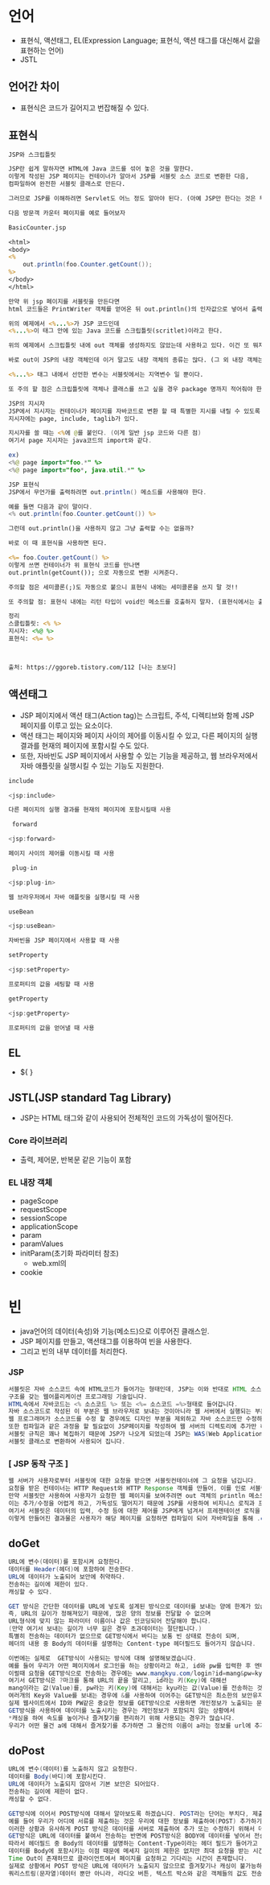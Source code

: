 # 언어
* 표현식, 액션태그, EL(Expression Language; 표현식, 액션 태그를 대신해서 값을 표현하는 언어)  
* JSTL

## 언어간 차이
* 표현식은 코드가 길어지고 번잡해질 수 있다.

## 표현식
```jsp
JSP와 스크립틀릿

JSP란 쉽게 말하자면 HTML에 Java 코드를 섞어 놓은 것을 말한다.
이렇게 작성된 JSP 페이지는 컨테이너가 알아서 JSP를 서블릿 소스 코드로 변환한 다음,
컴파일하여 완전한 서블릿 클래스로 만든다.

그러므로 JSP를 이해하려면 Servlet도 어느 정도 알아야 된다. (아예 JSP만 한다는 것은 무리가 있다.)

다음 방문객 카운터 페이지를 예로 들어보자

BasicCounter.jsp

<html>
<body>
<%
    out.println(foo.Counter.getCount());
%>
</body>
</html>

만약 위 jsp 페이지를 서블릿을 만든다면
html 코드들은 PrintWriter 객체를 얻어온 뒤 out.println()의 인자값으로 넣어서 출력해야 했을 것이다 

위의 예제에서 <%...%>가 JSP 코드인데
<%...%>이 태그 안에 있는 Java 코드를 스크립틀릿(scritlet)이라고 한다.

위의 예제에서 스크립틀릿 내에 out 객체를 생성하지도 않았는데 사용하고 있다. 이건 또 뭐지 -_-;

바로 out이 JSP의 내장 객체인데 이거 말고도 내장 객체의 종류는 많다. (그 외 내장 객체는 맨 밑에 적어놓음)

<%...%> 태그 내에서 선언한 변수는 서블릿에서는 지역변수 일 뿐이다.

또 주의 할 점은 스크립틀릿에 객체나 클래스를 쓰고 싶을 경우 package 명까지 적어줘야 한다.

JSP의 지시자
JSP에서 지시자는 컨테이너가 페이지를 자바코드로 변환 할 때 특별한 지시를 내릴 수 있도록 고안된 것들을 말한다.
지시자에는 page, include, taglib가 있다.

지시자를 쓸 때는 <%에 @를 붙인다. (이게 일반 jsp 코드와 다른 점)
여기서 page 지시자는 java코드의 import와 같다.

ex)
<%@ page import="foo.*" %>
<%@ page import="foo*, java.util.*" %>

JSP 표현식
JSP에서 무언가를 출력하려면 out.println() 메소드를 사용해야 한다.

예를 들면 다음과 같이 말이다.
<% out.println(foo.Counter.getCount()) %>

그런데 out.println()을 사용하지 않고 그냥 출력할 수는 없을까?

바로 이 때 표현식을 사용하면 된다.

<%= foo.Couter.getCount() %>
이렇게 쓰면 컨테이너가 위 표현식 코드를 만나면
out.println(getCount()); 으로 자동으로 변환 시켜준다.

주의할 점은 세미콜론(;)도 자동으로 붙으니 표현식 내에는 세미콜론을 쓰지 말 것!!

또 주의할 점: 표현식 내에는 리턴 타입이 void인 메소드를 호출하지 말자. (표현식에서는 출력할 것이 없으면 에러난다.)

정리
스클립틀릿: <% %>
지시자: <%@ %>
표현식: <%= %>



출처: https://ggoreb.tistory.com/112 [나는 초보다]
```


## 액션태그
* JSP 페이지에서 액션 태그(Action tag)는 스크립트, 주석, 디렉티브와 함께 JSP 페이지를 이루고 있는 요소이다.
* 액션 태그는 페이지와 페이지 사이의 제어를 이동시킬 수 있고, 다른 페이지의 실행 결과를 현재의 페이지에 포함시킬 수도 있다.
* 또한, 자바빈도 JSP 페이지에서 사용할 수 있는 기능을 제공하고, 웹 브라우저에서 자바 애플릿을 실행시킬 수 있는 기능도 지원한다.

```java
include 

<jsp:include> 

다른 페이지의 실행 결과를 현재의 페이지에 포함시킬때 사용 

 forward

<jsp:forward> 

페이지 사이의 제어를 이동시킬 때 사용 

 plug-in

<jsp:plug-in> 

웹 브라우저에서 자바 애플릿을 실행시킬 때 사용

useBean 

<jsp:useBean> 

자바빈을 JSP 페이지에서 사용할 때 사용 

setProperty 

<jsp:setProperty> 

프로퍼티의 값을 세팅할 때 사용 

getProperty 

<jsp:getProperty> 

프로퍼티의 값을 얻어낼 때 사용 

```

## EL
* ${ }

## JSTL(JSP standard Tag Library)
* JSP는 HTML 태그와 같이 사용되어 전체적인 코드의 가독성이 떨어진다.

### Core 라이브러리
* 출력, 제어문, 반복문 같은 기능이 포함


### EL 내장 객체
* pageScope
* requestScope
* sessionScope
* applicationScope
* param
* paramValues
* initParam(초기화 파라미터 참조)
  * web.xml의
* cookie

# 빈
* java언어의 데이터(속성)와 기능(메소드)으로 이루어진 클래스읻.
* JSP 페이지를 만들고, 액션태그를 이용하여 빈을 사용한다.
* 그리고 빈의 내부 데이터를 처리한다.



### JSP
```java
서블릿은 자바 소스코드 속에 HTML코드가 들어가는 형태인데, JSP는 이와 반대로 HTML 소스코드 속에 자바 소스코드가 들어가는 
구조를 갖는 웹어플리케이션 프로그래밍 기술입니다. 
HTML속에서 자바코드는 <% 소스코드 %> 또는 <%= 소스코드 =%>형태로 들어갑니다. 
자바 소스코드로 작성된 이 부분은 웹 브라우저로 보내는 것이아니라 웹 서버에서 실행되는 부분입니다. 
웹 프로그래머가 소스코드를 수정 할 경우에도 디자인 부분을 제외하고 자바 소스코드만 수정하면 되기에 효율을 높여줍니다. 
또한 컴파일과 같은 과정을 할 필요없이 JSP페이지를 작성하여 웹 서버의 디렉토리에 추가만 하면 사용이 가능합니다. 
서블릿 규칙은 꽤나 복집하기 때문에 JSP가 나오게 되었는데 JSP는 WAS(Web Application Server)에 의하여 
서블릿 클래스로 변환하여 사용되어 집니다. 
```

### [ JSP 동작 구조 ]
```java
웹 서버가 사용자로부터 서블릿에 대한 요청을 받으면 서블릿컨테이너에 그 요청을 넘깁니다. 
요청을 받은 컨테이너는 HTTP Request와 HTTP Response 객체를 만들어, 이를 인로 서블릿 doPost()나 doGet()메소드 중 하나를 호출합니다. 
만약 서블릿만 사용하여 사용자가 요청한 웹 페이지를 보여주려면 out 객체의 println 메소드를 사용하여 HTML 문서를 작성해야 하는데 
이는 추가/수정을 어렵게 하고, 가독성도 떨어지기 때문에 JSP를 사용하여 비지니스 로직과 프레젠테이션 로직을 분리합니다. 
여기서 서블릿은 데이터의 입력, 수정 등에 대한 제어를 JSP에게 넘겨서 프레젠테이션 로직을 수행한 후 컨테이너에게 Response를 전달합니다. 
이렇게 만들어진 결과물은 사용자가 해당 페이지를 요청하면 컴파일이 되어 자바파일을 통해 .class 파일이 만들어지고, 두 로직이 결합되어 클래스화 되는것을 확인할 수 있다. 즉, out객체의 println 메소드를 사용해서 구현해야하는 번거로움을 JSP가 대신 수행해줍니다
```

## doGet
```java
URL에 변수(데이터)를 포함시켜 요청한다.
데이터를 Header(헤더)에 포함하여 전송한다.
URL에 데이터가 노출되어 보안에 취약하다.
전송하는 길이에 제한이 있다.
캐싱할 수 있다.

GET 방식은 간단한 데이터를 URL에 넣도록 설계된 방식으로 데이터를 보내는 양에 한계가 있습니다. 
즉, URL의 길이가 정해져있기 때문에, 많은 양의 정보를 전달할 수 없으며 
URL형식에 맞지 않는 파라미터 이름이나 값은 인코딩되어 전달해야 합니다. 
(만약 여기서 보내는 길이가 너무 길은 경우 초과데이터는 절단됩니다.)  
특별히 전송하는 데이터가 없으므로 GET방식에서 바디는 보통 빈 상태로 전송이 되며, 
헤더의 내용 중 Body의 데이터를 설명하는 Content-type 헤더필드도 들어가지 않습니다. 

이번에는 실제로  GET방식이 사용되는 방식에 대해 설명해보겠습니다. 
예를 들어 우리가 어떤 페이지에서 로그인을 하는 상황이라고 하고, id와 pw를 입력한 후 엔터를 눌렀다고 칩시다. 
이럴때 요청을 GET방식으로 전송하는 경우에는 www.mangkyu.com/login?id=mang&pw=kyu 와 같은 페이지가 있다고 가정을 합시다.
여기서 GET방식은 ?마크를 통해 URL의 끝을 알리고, id라는 키(Key)에 대해선 
mang이라는 값(Value)를, pw라는 키(Key)에 대해서는 kyu라는 값(Value)를 전송하는 것을 볼 수 있습니다. 
여러개의 Key와 Value를 보내는 경우에 &를 사용하여 이어주는 GET방식은 최소한의 보안유지도 하지 않기 때문에 
실제 웹사이트에서 ID와 PW같은 중요한 정보를 GET방식으로 사용하면 개인정보가 노출되는 문제가 발생합니다. 
GET방식을 사용하여 데이터를 노출시키는 경우는 개인정보가 포함되지 않는 상황에서 
*캐싱을 하여 속도를 높이거나 즐겨찾기를 편리하기 위해 사용되는 경우가 많습니다. 
우리가 어떤 물건 a에 대해서 즐겨찾기를 추가하면 그 물건의 이름이 a라는 정보를 url에 추가하여 즐겨찾기를 생성할 수 있는 것입니다.
```

## doPost
```java
URL에 변수(데이터)를 노출하지 않고 요청한다.
데이터를 Body(바디)에 포함시킨다.
URL에 데이터가 노출되지 않아서 기본 보안은 되어있다.
전송하는 길이에 제한이 없다.
캐싱할 수 없다.

GET방식에 이어서 POST방식에 대해서 알아보도록 하겠습니다. POST라는 단어는 부치다, 제출하다라는 뜻을 가지고 있습니다. 
예를 들어 우리가 어디에 서류를 제출하는 것은 우리에 대한 정보를 제출하여(POST) 추가하기 위함입니다. 
이러한 상황과 유사하게 POST 방식은 데이터를 서버로 제출하여 추가 또는 수정하기 위해서 데이터를 전송하는 방식입니다. 
GET방식은 URL에 데이터를 붙여서 전송하는 반면에 POST방식은 BODY에 데이터를 넣어서 전송합니다. 
따라서 헤더필드 중 Body의 데이터를 설명하는 Content-Type이라는 헤더 필드가 들어가고 어떠한 데이터 타입인지를 명시해주어야 합니다. 
데이터를 Body에 포함시키는 이점 때문에 메세지 길이의 제한은 없지만 최대 요청을 받는 시간인 
Time Out이 존재하므로 클라이언트에서 페이지를 요청하고 기다리는 시간이 존재합니다. 
실제로 상황에서 POST 방식은 URL에 데이터가 노출되지 않으므로 즐겨찾기나 캐싱이 불가능하지만 
쿼리스트링(문자열)데이터 뿐만 아니라, 라디오 버튼, 텍스트 박스와 같은 객체들의 값도 전송이 가능합니다.
```
